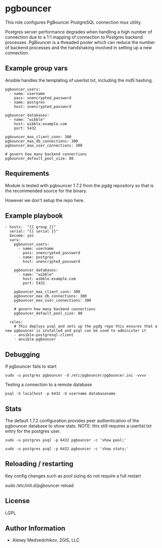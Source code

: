 pgbouncer
=========

This role configures PgBouncer PostgreSQL connection mux utility.

Postgres server performance degrades when handling a high number of connection due to a 1:1 mapping of connection to Postgres backend processes. PgBouncer is a threaded pooler which can reduce the number of backend processes and the handshaking involved in setting up a new connection.

Example group vars
------------------

Ansible handles the templating of userlist.txt, including the md5 hashing.

    pgbouncer_users:
      - name: username
        pass: unencrypted_password
      - name: postgres
        host: unencrypted_password

    pgbouncer_databases:
      - name: "wibble"
        host: wibble.example.com
        port: 5432

    pgbouncer_max_client_conn: 300
    pgbouncer_max_db_connections: 300
    pgbouncer_max_user_connections: 300

    # govern how many backend connections
    pgbouncer_default_pool_size: 80

Requirements
------------

Module is tested with pgbouncer 1.7.2 from the pgdg repository so that is the recommended source for the binary.

However we don't setup the repo here.

Example playbook
----------------

    - hosts:  "{{ group }}"
      serial: "{{ serial }}"
      become: yes
      vars:
        pgbouncer_users:
          - name: username
            pass: unencrypted_password
          - name: postgres
            host: unencrypted_password

        pgbouncer_databases:
          - name: "wibble"
            host: wibble.example.com
            port: 5432

        pgbouncer_max_client_conn: 300
        pgbouncer_max_db_connections: 300
        pgbouncer_max_user_connections: 300

        # govern how many backend connections
        pgbouncer_default_pool_size: 80

      roles:
        # This deploys psql and sets up the pgdg repo this ensures that a new pgbouncer is installed and psql can be used to administer it
        - ansible-postgresql-client
        - ansible-pgbouncer


Debugging
---------

If pgbouncer fails to start

    sudo -u postgres pgbouncer -d /etc/pgbouncer/pgbouncer.ini -vvvv

Testing a connection to a remote database

    psql -h localhost -p 6432 -U username databasename

Stats
-----

The default 1.7.2 configuration provides peer authentication of the pgbouncer database to show stats.
NOTE: this still requires a userlist.txt entry for the postgres user.

    sudo -u postgres psql -p 6432 pgbouncer -c 'show pool;'

    sudo -u postgres psql -p 6432 pgbouncer -c 'show stats;'


Reloading / restarting
----------------------

Key config changes such as pool sizing do not require a full restart

sudo /etc/init.d/pgbouncer reload


License
-------

LGPL

Author Information
------------------

- Alexey Medvedchikov, 2GIS, LLC
